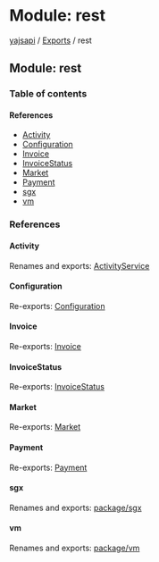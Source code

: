 # Module: rest

[yajsapi](../yajsapi.md) / [Exports](./) / rest

## Module: rest

### Table of contents

#### References

* [Activity](rest.md#activity)
* [Configuration](rest.md#configuration)
* [Invoice](rest.md#invoice)
* [InvoiceStatus](rest.md#invoicestatus)
* [Market](rest.md#market)
* [Payment](rest.md#payment)
* [sgx](rest.md#sgx)
* [vm](rest.md#vm)

### References

#### Activity

Renames and exports: [ActivityService](../classes/rest_activity.activityservice.md)

#### Configuration

Re-exports: [Configuration](../classes/rest_configuration.configuration.md)

#### Invoice

Re-exports: [Invoice](../classes/rest_payment.invoice.md)

#### InvoiceStatus

Re-exports: [InvoiceStatus](rest_payment.md#invoicestatus)

#### Market

Re-exports: [Market](../classes/rest_market.market.md)

#### Payment

Re-exports: [Payment](../classes/rest_payment.payment.md)

#### sgx

Renames and exports: [package/sgx](package_sgx.md)

#### vm

Renames and exports: [package/vm](package_vm.md)

